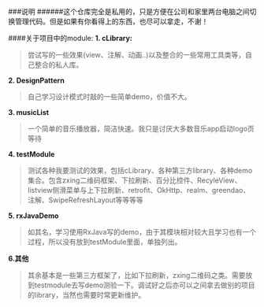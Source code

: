 ###说明
######这个仓库完全是私用的，只是方便在公司和家里两台电脑之间切换管理代码。但是如果有你看得上的东西，也尽可以拿走，不谢！

####关于项目中的module:
**1. cLibrary:**
>尝试写的一些效果(view、注解、动画..)以及整合的一些常用工具类等，自己整合的私人库。

**2. DesignPattern**
>自己学习设计模式时敲的一些简单demo，价值不大。

**3. musicList**
>一个简单的音乐播放器，简洁快速。我只是讨厌大多数音乐app启动logo页等待

**4. testModule**
>测试各种我要测试的效果，包括cLibrary、各种第三方library、各种demo集合。包含zxing二维码框架、下拉刷新、百分比控件、RecyleView、listview侧滑菜单与上下拉刷新、retrofit、OkHttp、realm、greendao、注解、SwipeRefreshLayout等等等等

**5. rxJavaDemo**
>如其名，学习使用RxJava写的demo，由于其模块相对较大且学习也有一个过程，所以没有放到testModule里面，单独列出。

**6.其他**
>其余基本是一些第三方框架了，比如下拉刷新，zxing二维码之类。需要放到testmodule去写demo测验一下。调试好之后亦可以之间拿去做别的项目的library，当然也需要时常更新维护。